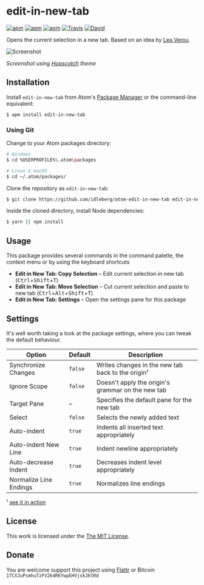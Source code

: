 # edit-in-new-tab

[![apm](https://img.shields.io/apm/l/edit-in-new-tab.svg?style=flat-square)](https://atom.io/packages/edit-in-new-tab)
[![apm](https://img.shields.io/apm/v/edit-in-new-tab.svg?style=flat-square)](https://atom.io/packages/edit-in-new-tab)
[![apm](https://img.shields.io/apm/dm/edit-in-new-tab.svg?style=flat-square)](https://atom.io/packages/edit-in-new-tab)
[![Travis](https://img.shields.io/travis/idleberg/atom-edit-in-new-tab.svg?style=flat-square)](https://travis-ci.org/idleberg/atom-edit-in-new-tab)
[![David](https://img.shields.io/david/dev/idleberg/atom-edit-in-new-tab.svg?style=flat-square)](https://david-dm.org/idleberg/atom-edit-in-new-tab?type=dev)

Opens the current selection in a new tab. Based on an idea by [Lea Verou](https://twitter.com/LeaVerou/status/807287092493553665).

![Screenshot](https://raw.github.com/idleberg/atom-edit-in-new-tab/master/screenshot.gif)

*Screenshot using [Hopscotch](https://atom.io/themes/hopscotch) theme*

## Installation

Install `edit-in-new-tab` from Atom's [Package Manager](http://flight-manual.atom.io/using-atom/sections/atom-packages/) or the command-line equivalent:

`$ apm install edit-in-new-tab`

### Using Git

Change to your Atom packages directory:

```bash
# Windows
$ cd %USERPROFILE%\.atom\packages

# Linux & macOS
$ cd ~/.atom/packages/
```

Clone the repository as `edit-in-new-tab`:

```bash
$ git clone https://github.com/idleberg/atom-edit-in-new-tab edit-in-new-tab
```

Inside the cloned directory, install Node dependencies:

```bash
$ yarn || npm install
```

## Usage

This package provides several commands in the command palette, the context menu or by using the keyboard shortcuts

* **Edit in New Tab: Copy Selection** – Edit current selection in new tab (<kbd>Ctrl</kbd>+<kbd>Shift</kbd>+<kbd>T</kbd>) 
* **Edit in New Tab: Move Selection** – Cut current selection and paste to new tab (<kbd>Ctrl</kbd>+<kbd>Alt</kbd>+<kbd>Shift</kbd>+<kbd>T</kbd>)
* **Edit in New Tab: Settings** – Open the settings pane for this package

## Settings

It's well worth taking a look at the package settings, where you can tweak the default behaviour.

Option                 | Default | Description
-----------------------|---------|--------------------------------------------------
Synchronize Changes    | `false` | Writes changes in the new tab back to the origin¹
Ignore Scope           | `false` | Doesn't apply the origin's grammar on the new tab
Target Pane            | –       | Specifies the default pane for the new tab
Select                 | `false` | Selects the newly added text
Auto-indent            | `true`  | Indents all inserted text appropriately
Auto-indent New Line   | `true`  | Indent newline appropriately
Auto-decrease Indent   | `true`  | Decreases indent level appropriately
Normalize Line Endings | `true`  | Normalizes line endings 

¹ [see it in action](https://twitter.com/idleberg/status/822193943362359297)

## License

This work is licensed under the [The MIT License](LICENSE.md).

## Donate

You are welcome support this project using [Flattr](https://flattr.com/submit/auto?user_id=idleberg&url=https://github.com/idleberg/atom-edit-in-new-tab) or Bitcoin `17CXJuPsmhuTzFV2k4RKYwpEHVjskJktRd`
